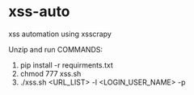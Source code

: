 # xss-auto
xss automation  using xsscrapy

Unzip and run
COMMANDS:
1. pip install -r requirments.txt
2. chmod 777 xss.sh
3. ./xss.sh <URL_LIST> -l <LOGIN_USER_NAME> -p <PASSWORD>
